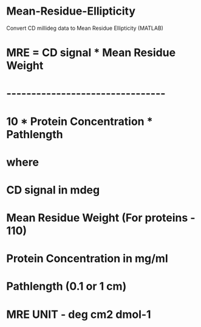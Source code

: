 # Mean-Residue-Ellipticity
Convert CD millideg data to Mean Residue Ellipticity (MATLAB)
#      MRE =  CD signal * Mean Residue Weight
#            --------------------------------
#            10 * Protein Concentration * Pathlength
#  
# where
# CD signal in mdeg
# Mean Residue Weight (For proteins - 110)
# Protein Concentration in mg/ml
# Pathlength (0.1 or 1 cm)
# MRE UNIT - deg cm2 dmol-1
